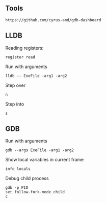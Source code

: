 ## Tools

```
https://github.com/cyrus-and/gdb-dashboard
```

## LLDB

Reading registers:
```
register read
```
Run with arguments
```
lldb -- ExeFile -arg1 -arg2
```
Step over
```
n
```
Step into
```
s
```

## GDB

Run with arguments
```
gdb --args ExeFile -arg1 -arg2
```

Show local variables in current frame
```
info locals
```

Debug child process
```
gdb -p PID
set follow-fork-mode child
c
```

